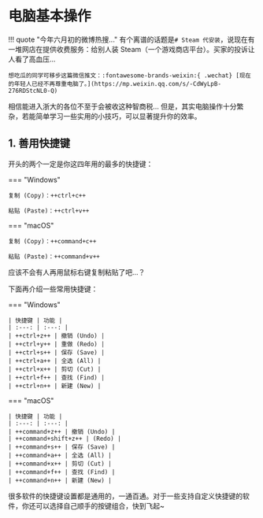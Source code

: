# 电脑基本操作

!!! quote "今年六月初的微博热搜..."
    有个离谱的话题是`# Steam 代安装`，说现在有一堆网店在提供收费服务：给别人装 Steam（一个游戏商店平台）。买家的投诉让人看了高血压...
    
    想吃瓜的同学可移步这篇微信推文：:fontawesome-brands-weixin:{ .wechat} [现在的年轻人已经不再尊重电脑了。](https://mp.weixin.qq.com/s/-CdWyLpB-276RDStcNL0-Q)

相信能进入浙大的各位不至于会被收这种智商税... 但是，其实电脑操作十分繁杂，若能简单学习一些实用的小技巧，可以显著提升你的效率。

## 1. 善用快捷键

开头的两个一定是你这四年用的最多的快捷键：

=== "Windows"

    复制 (Copy)：++ctrl+c++

    粘贴 (Paste)：++ctrl+v++

=== "macOS"

    复制 (Copy)：++command+c++

    粘贴 (Paste)：++command+v++

应该不会有人再用鼠标右键复制粘贴了吧...？

下面再介绍一些常用快捷键：

=== "Windows"

    | 快捷键 | 功能 |
    | :---: | :---: |
    | ++ctrl+z++ | 撤销 (Undo) |
    | ++ctrl+y++ | 重做 (Redo) |
    | ++ctrl+s++ | 保存 (Save) |
    | ++ctrl+a++ | 全选 (All) |
    | ++ctrl+x++ | 剪切 (Cut) |
    | ++ctrl+f++ | 查找 (Find) |
    | ++ctrl+n++ | 新建 (New) |

=== "macOS"

    | 快捷键 | 功能 |
    | :---: | :---: |
    | ++command+z++ | 撤销 (Undo) |
    | ++command+shift+z++ | (Redo) |
    | ++command+s++ | 保存 (Save) |
    | ++command+a++ | 全选 (All) |
    | ++command+x++ | 剪切 (Cut) |
    | ++command+f++ | 查找 (Find) |
    | ++command+n++ | 新建 (New) |

很多软件的快捷键设置都是通用的，一通百通。对于一些支持自定义快捷键的软件，你还可以选择自己顺手的按键组合，快到飞起~